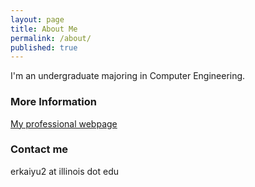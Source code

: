 ```yaml
---
layout: page
title: About Me
permalink: /about/
published: true
---
```


I'm an undergraduate majoring in Computer Engineering. 

### More Information
[My professional webpage](https://erkaii.github.io/)

### Contact me
erkaiyu2 at illinois dot edu
